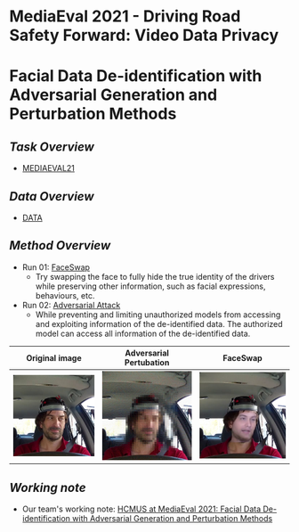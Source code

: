 # **MediaEval 2021 - Driving Road Safety Forward: Video Data Privacy** 
# **Facial Data De-identification with Adversarial Generation and Perturbation Methods**

## ***Task Overview***
- [MEDIAEVAL21](./MEDIAEVAL21.md)

## ***Data Overview***
- [DATA](./DATA.md)

## ***Method Overview***

- Run 01: [FaceSwap](./face-swap) 
    - Try swapping the face to fully hide the true identity of the drivers while preserving other information, such as facial expressions, behaviours, etc.
- Run 02: [Adversarial Attack](./adversarial-attack)
    - While preventing and limiting unauthorized models from accessing and exploiting information of the de-identified data. The authorized model can access all information of the de-identified data. 


|  Original image | Adversarial Pertubation | FaceSwap |
| :----------------------------------------------------------: | :----------------------------------------------------------: | :-----------------------------------------------------------: |
| <img width="250" alt="screen" src="assets/images/raw.png">  | <img width="250" alt="screen" src="assets/images/adv.png">  | <img width="250" alt="screen" src="assets/images/swap.png">  |


## ***Working note***
- Our team's working note: [HCMUS at MediaEval 2021: Facial Data De-identification with
Adversarial Generation and Perturbation Methods](./assets/_Driving_Road_MediaEval___2021___HCMUS_.pdf)
